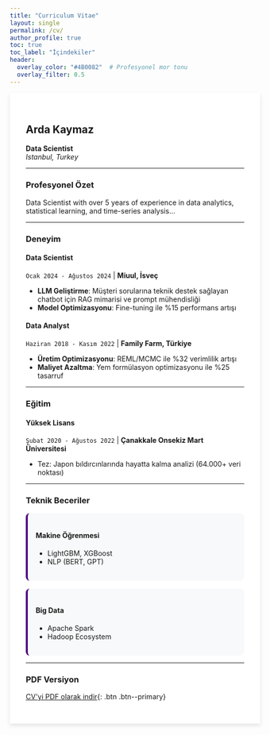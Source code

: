 ```yaml
---
title: "Curriculum Vitae"
layout: single
permalink: /cv/
author_profile: true
toc: true
toc_label: "İçindekiler"
header:
  overlay_color: "#4B0082"  # Profesyonel mor tonu
  overlay_filter: 0.5
---
```


<div class="cv-container">

## <i class="fas fa-user-tie"></i> Arda Kaymaz  
**Data Scientist**  
*Istanbul, Turkey*

---

### <i class="fas fa-chart-line"></i> Profesyonel Özet
Data Scientist with over 5 years of experience in data analytics, statistical learning, and time-series analysis...

---

### <i class="fas fa-briefcase"></i> Deneyim

#### **Data Scientist**  
`Ocak 2024 - Ağustos 2024` | **Miuul, İsveç**  
- **LLM Geliştirme**: Müşteri sorularına teknik destek sağlayan chatbot için RAG mimarisi ve prompt mühendisliği  
- **Model Optimizasyonu**: Fine-tuning ile %15 performans artışı  

#### **Data Analyst**  
`Haziran 2018 - Kasım 2022` | **Family Farm, Türkiye**  
- **Üretim Optimizasyonu**: REML/MCMC ile %32 verimlilik artışı  
- **Maliyet Azaltma**: Yem formülasyon optimizasyonu ile %25 tasarruf  

---

### <i class="fas fa-graduation-cap"></i> Eğitim

#### **Yüksek Lisans**  
`Şubat 2020 - Ağustos 2022` | **Çanakkale Onsekiz Mart Üniversitesi**  
- Tez: Japon bıldırcınlarında hayatta kalma analizi (64.000+ veri noktası)  

---

### <i class="fas fa-code"></i> Teknik Beceriler

<div class="skill-grid">
  <div class="skill-card">
    <h4><i class="fas fa-brain"></i> Makine Öğrenmesi</h4>
    <ul>
      <li>LightGBM, XGBoost</li>
      <li>NLP (BERT, GPT)</li>
    </ul>
  </div>
  <div class="skill-card">
    <h4><i class="fas fa-database"></i> Big Data</h4>
    <ul>
      <li>Apache Spark</li>
      <li>Hadoop Ecosystem</li>
    </ul>
  </div>
</div>

---

### <i class="fas fa-file-pdf"></i> PDF Versiyon
[CV'yi PDF olarak indir](/assets/docs/Arda_Kaymaz_CV.pdf){: .btn .btn--primary}

</div>

<style>
.cv-container {
  max-width: 800px;
  margin: 0 auto;
  padding: 2rem;
  background: white;
  box-shadow: 0 4px 8px rgba(0,0,0,0.1);
}

.skill-grid {
  display: grid;
  grid-template-columns: repeat(auto-fit, minmax(250px, 1fr));
  gap: 1rem;
}

.skill-card {
  background: #f8f9fa;
  padding: 1rem;
  border-radius: 8px;
  border-left: 4px solid #4B0082;
}

.btn--primary {
  background: #4B0082;
  color: white !important;
  padding: 12px 24px;
  border-radius: 25px;
}
</style>
